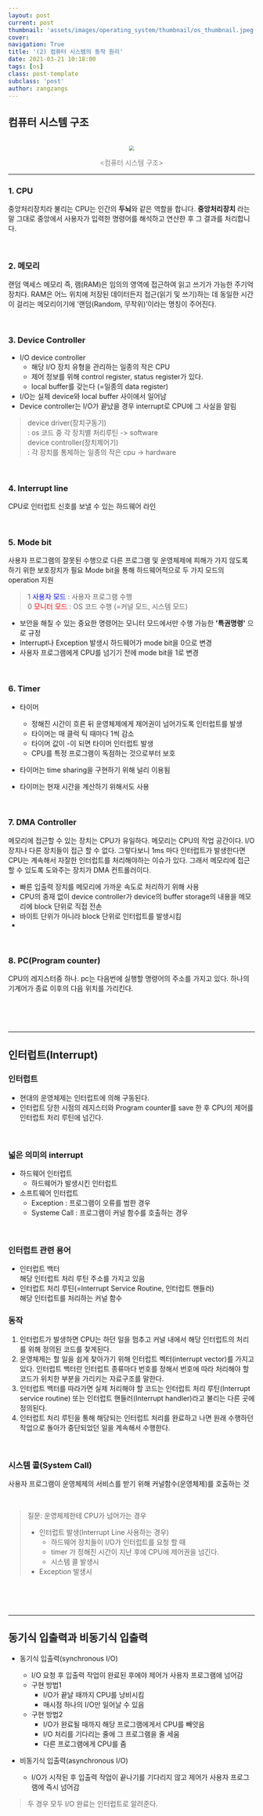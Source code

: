 ```yaml
---
layout: post
current: post
thumbnail: 'assets/images/operating_system/thumbnail/os_thumbnail.jpeg'
cover:
navigation: True
title: '(2) 컴퓨터 시스템의 동작 원리'
date: 2021-03-21 10:18:00
tags: [os]
class: post-template
subclass: 'post'
author: zangzangs
---
```


## 컴퓨터 시스템 구조
<br>
<center>
<img src="../..\assets\images\operating_system\chap03_computer_system_structure.png"  style="zoom:60%"/>

<span style="color:gray; size:10"><컴퓨터 시스템 구조></span>
</center>

---

### 1. CPU
중앙처리장치라 불리는 CPU는 인간의 **두뇌**와 같은 역할을 합니다. **중앙처리장치** 라는 말 그대로 중앙에서 사용자가 입력한 명령어를 해석하고 연산한 후 그 결과를 처리합니다.

<br>

### 2. 메모리
 랜덤 액세스 메모리 즉, 램(RAM)은 임의의 영역에 접근하여 읽고 쓰기가 가능한 주기억 장치다. RAM은 어느 위치에 저장된 데이터든지 접근(읽기 및 쓰기)하는 데 동일한 시간이 걸리는 메모리이기에 ‘랜덤(Random, 무작위)’이라는 명칭이 주어진다. 
 
<br>

### 3. Device Controller
- I/O device controller
  - 해당 I/O 장치 유형을 관리하는 일종의 작은 CPU
  - 제어 정보를 위해 control register, status register가 있다.
  - local buffer를 갖는다 (=일종의 data register)
- I/O는 실제 device와 local buffer 사이에서 일어남
- Device controller는 I/O가 끝났을 경우 interrupt로 CPU에 그 사실을 알림

> device driver(장치구동기)  
> : os 코드 중 각 장치별 처리루틴 -> software  
> device controller(장치제어기)  
> : 각 장치를 통제하는 일종의 작은 cpu -> hardware

<br>

### 4. Interrupt line
CPU로 인터럽트 신호를 보낼 수 있는 하드웨어 라인

<br>

### 5. Mode bit
사용자 프로그램의 잘못된 수행으로 다른 프로그램 및 운영체제에 피해가 가지 않도록 하기 위한 보호장치가 필요
Mode bit을 통해 하드웨어적으로 두 가지 모드의 operation 지원

> 1 <span style="color:blue">사용자 모드</span> : 사용자 프로그램 수행  
> 0 <span style="color:red">모니터 모드</span> : OS 코드 수행 (=커널 모드, 시스템 모드)  

- 보안을 해칠 수 있는 중요한 명령어는 모니터 모드에서만 수행 가능한 **'특권명령'** 으로 규정
- Interrupt나 Exception 발생시 하드웨어가 mode bit을 0으로 변경
- 사용자 프로그램에게 CPU를 넘기기 전에 mode bit을 1로 변경

<br>

### 6. Timer
- 타이머
  - 정해진 시간이 흐른 뒤 운영체제에게 제어권이 넘어가도록 인터럽트를 발생
  - 타이머는 매 클럭 틱 때마다 1씩 감소
  - 타이머 값이 -이 되면 타이머 인터럽트 발생
  - CPU를 특정 프로그램이 독점하는 것으로부터 보호
  
- 타이머는 time sharing을 구현하기 위해 널리 이용됨
- 타이머는 현재 시간을 계산하기 위해서도 사용

<br>

### 7. DMA Controller

메모리에 접근할 수 있는 장치는 CPU가 유일하다. 메모리는 CPU의 작업 공간이다. I/O장치나 다른 장치들이 접근 할 수 없다. 그렇다보니 1ms 마다 인터럽트가 발생한다면 CPU는 계속해서 자잘한 인터럽트를 처리해야하는 이슈가 있다. 그래서 메모리에 접근 할 수 있도록 도와주는 장치가 DMA 컨트롤러이다. 

- 빠른 입출력 장치를 메모리에 가까운 속도로 처리하기 위해 사용
- CPU의 중재 없이 device controller가 device의 buffer storage의 내용을 메모리에 block 단위로 직접 전손
- 바이트 단위가 아니라 block 단위로 인터럽트를 발생시킴
- 
<br>

### 8. PC(Program counter)
CPU의 레지스터중 하나.
pc는 다음번에 실행할 명령어의 주소를 가지고 있다.
하나의 기계어가 종료 이후의 다음 위치를 가리킨다.

<br><br><br>

---

## 인터럽트(Interrupt)
### 인터럽트
- 현대의 운영체제는 인터럽트에 의해 구동된다.
- 인터럽트 당한 시점의 레지스터와 Program counter를 save 한 후 CPU의 제어를 인터럽트 처리 루틴에 넘긴다.

<br>

### 넓은 의미의 interrupt
- 하드웨어 인터럽트
  - 하드웨어가 발생시킨 인터럽트
- 소프트웨어 인터럽트  
    - Exception : 프로그램이 오류를 범한 경우
    - Systeme Call : 프로그램이 커널 함수를 호출하는 경우

<br>

### 인터럽트 관련 용어
- 인터럽트 백터  
  해당 인터럽트 처리 루틴 주소를 가지고 있음
- 인터럽트 처리 루틴(=Interrupt Service Routine, 인터럽트 핸들러)  
  해당 인터럽트를 처리하는 커널 함수

### 동작
1. 인터럽트가 발생하면 CPU는 하던 일을 멈추고 커널 내에서 해당 인터럽트의 처리를 위해 정의된 코드를 찾게된다.  
2. 운영체제는 할 일을 쉽게 찾아가기 위해 인터럽트 벡터(interrupt vector)를 가지고 있다. 인터럽트 백터란 인터럽트 종류마다 번호를 정해서 번호에 따라 처리해야 할 코드가 위치한 부분을 가리키는 자료구조를 말한다.  
3. 인터럽트 백터를 따라가면 실제 처리해야 할 코드는 인터럽트 처리 루틴(Interrupt service routine) 또는 인터럽트 핸들러(Interrupt handler)라고 불리는 다른 곳에 정의된다.  
 4. 인터럽트 처리 루틴을 통해 해당되는 인터럽트 처리를 완료하고 나면 원래 수행하던 작업으로 돌아가 중단되었던 일을 계속해서 수행한다.  

<br>

 ### 시스템 콜(System Call)
사용자 프로그램이 운영체제의 서비스를 받기 위해 커널함수(운영체제)를 호출하는 것


<br>

> 질문: 운영체제한테 CPU가 넘어가는 경우  
> - 인터럽트 발생(Interrupt Line 사용하는 경우)  
>   - 하드웨어 장치들이 I/O가 인터럽트를 요청 할 때  
>   - timer 가 정해진 시간이 지난 후에 CPU에 제어권을 넘긴다.  
>   - 시스템 콜 발생시
> - Exception 발생시




 <br><br><br>

---

## 동기식 입출력과 비동기식 입출력

- 동기식 입출력(synchronous I/O)
  - I/O 요청 후 입출력 작업이 완료된 후에야 제어가 사용자 프로그램에 넘어감
  - 구현 방법1
    - I/O가 끝날 때까지 CPU를 낭비시킴
    - 매시점 하나의 I/O만 일어날 수 있음
  - 구현 방법2
    - I/O가 완료될 때까지 해당 프로그램에게서 CPU를 빼앗음
    - I/O 처리를 기다리는 줄에 그 프로그램을 줄 세움
    - 다른 프로그램에게 CPU를 줌

- 비동기식 입출력(asynchronous I/O)
  - I/O가 시작된 후 입출력 작업이 끝나기를 기다리지 않고 제어가 사용자 프로그램에 즉시 넘어감

> 두 경우 모두 I/O 완료는 인터럽트로 알려준다.

<br>